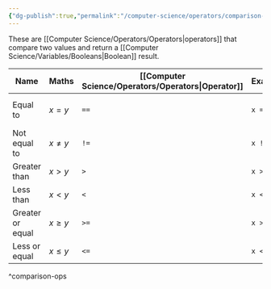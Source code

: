 ```yaml
---
{"dg-publish":true,"permalink":"/computer-science/operators/comparison-operators/","tags":["nooblet","beginner","unfinished"]}
---
```


These are [[Computer Science/Operators/Operators\|operators]] that compare two values and return a [[Computer Science/Variables/Booleans\|Boolean]] result.

| Name             | Maths      | [[Computer Science/Operators/Operators\|Operator]] | Example  | Note                      |
| ---------------- | ---------- | ----------------------- | -------- | ------------------------- |
| Equal to         | $x = y$    | `==`                    | `x == y` | Allows for type coercion. |
| Not equal to     | $x \neq y$ | `!=`                    | `x != y` | Allows for type coercion. |
| Greater than     | $x > y$    | `>`                     | `x > y`  |                           |
| Less than        | $x < y$    | `<`                     | `x < y`  |                           |
| Greater or equal | $x \geq y$ | `>=`                    | `x >= y` |                           |
| Less or equal    | $x \leq y$ | `<=`                    | `x <= y` |                           |

^comparison-ops